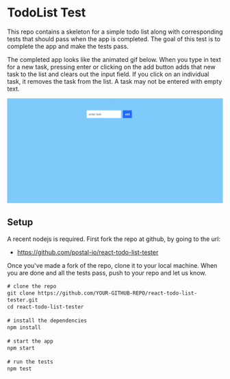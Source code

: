# TodoList Test

This repo contains a skeleton for a simple todo list along with corresponding tests that should pass when the app is completed. The goal of this test is to complete the app and make the tests pass.

The completed app looks like the animated gif below. When you type in text for a new task, pressing enter or clicking on the add button adds that new task to the list and clears out the input field. If you click on an individual task, it removes the task from the list. A task may not be entered with empty text.

![](kDynGl7zZ5.gif)

## Setup

A recent nodejs is required. First fork the repo at github, by going to the url:

- https://github.com/postal-io/react-todo-list-tester

Once you've made a fork of the repo, clone it to your local machine. When you are done and all the tests pass, push to your repo and let us know.

```
# clone the repo
git clone https://github.com/YOUR-GITHUB-REPO/react-todo-list-tester.git
cd react-todo-list-tester

# install the dependencies
npm install

# start the app
npm start

# run the tests
npm test
```
